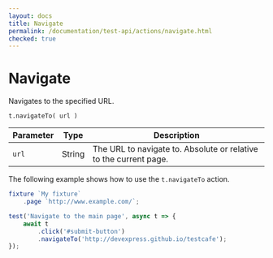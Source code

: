 ```yaml
---
layout: docs
title: Navigate
permalink: /documentation/test-api/actions/navigate.html
checked: true
---
```

# Navigate

Navigates to the specified URL.

```text
t.navigateTo( url )
```

Parameter | Type   | Description
--------- | ------ | -----------------------
`url`     | String | The URL to navigate to. Absolute or relative to the current page.

The following example shows how to use the `t.navigateTo` action.

```js
fixture `My fixture`
    .page `http://www.example.com/`;

test('Navigate to the main page', async t => {
    await t
        .click('#submit-button')
        .navigateTo('http://devexpress.github.io/testcafe');
});
```
